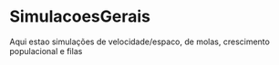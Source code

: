 # SimulacoesGerais
Aqui estao simulações de velocidade/espaco, de molas, crescimento populacional e filas
